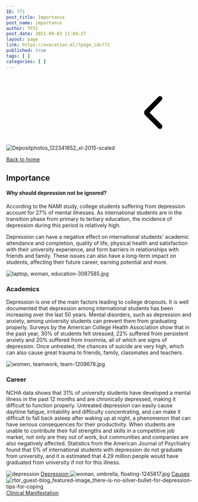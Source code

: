 ```yaml
---
ID: 771
post_title: Importance
post_name: importance
author: TP31
post_date: 2021-09-03 11:04:27
layout: page
link: https://evocation.ml/?page_id=771
published: true
tags: [ ]
categories: [ ]
---
```

<img src="http://evocation.ml/wp-content/uploads/elementor/thumbs/Depositphotos_122341852_xl-2015-scaled-1-pcp07k1218ga9dqlzr4heoabw2jtt34k51adzlggy8.jpg" title="Depositphotos_122341852_xl-2015-scaled" alt="Depositphotos_122341852_xl-2015-scaled" />															
			<a href="https://evocation.ml/">
			<svg xmlns="http://www.w3.org/2000/svg" xmlns:xlink="http://www.w3.org/1999/xlink" viewBox="0 0 1024 1024" width="200" height="200"><defs><style type="text/css"></style></defs><path d="M608 736c-6.4 0-19.2 0-25.6-6.4l-192-192C384 524.8 384 499.2 390.4 486.4l192-192c12.8-12.8 32-12.8 44.8 0s12.8 32 0 44.8L460.8 512l166.4 166.4c12.8 12.8 12.8 32 0 44.8C627.2 736 614.4 736 608 736z"></path></svg>			</a>
			<p><a href="https://evocation.ml/">Back to home</a></p>		
			<h2>Importance</h2>		
			<h4>Why should depression not be ignored?</h4>		
		<p>According to the NAMI study, college students suffering from depression account for 27% of mental illnesses. As international students are in the transition phase from primary to tertiary education, the incidence of depression during this period is relatively high.</p><p>Depression can have a negative effect on international students' academic attendance and completion, quality of life, physical health and satisfaction with their university experience, and form barriers in relationships with friends and family. These issues can also have a long-term impact on students, affecting their future career, earning potential and more.</p>		
															<img src="http://evocation.ml/wp-content/uploads/elementor/thumbs/laptop-woman-education-3087585-pcp07i5bts7mnqx10foxmobvj4xuny2p8klhtwceak.jpg" title="laptop-woman-education-3087585" alt="laptop, woman, education-3087585.jpg" />															
			<h3>Academics</h3>		
		<p>Depression is one of the main factors leading to college dropouts. It is well documented that depression among international students has been increasing over the last 50 years. Mental disorders, such as depression and anxiety, among university students can prevent them from graduating properly. Surveys by the American College Health Association show that in the past year, 30% of students felt stressed, 22% suffered from persistent anxiety and 20% suffered from insomnia, all of which are signs of depression. Once untreated, the chances of suicide are very high, which can also cause great trauma to friends, family, classmates and teachers.</p>		
															<img src="http://evocation.ml/wp-content/uploads/elementor/thumbs/women-teamwork-team-1209678-pcp07i5bts7mnqx10foxmobvj4xuny2p8klhtwceak.jpg" title="women-teamwork-team-1209678" alt="women, teamwork, team-1209678.jpg" />															
			<h3>Career</h3>		
		<p>NCHA data shows that 31% of university students have developed a mental illness in the past 12 months and are chronically depressed, making it difficult to function properly. Untreated depression can easily cause daytime fatigue, irritability and difficulty concentrating, and can make it difficult to fall back asleep after waking up at night, a phenomenon that can have serious consequences for their productivity. When students are unable to contribute their full strengths and skills in a competitive job market, not only are they out of work, but communities and companies are also negatively affected. Statistics from the American Journal of Psychiatry found that 5% of international students with depression do not graduate from university, and it is estimated that 4.29 million people would have graduated from university if not for this illness.</p>		
															<img src="http://evocation.ml/wp-content/uploads/elementor/thumbs/depression-1-scaled-pcp07h7jgqcfajupg7wlp6zy3wxq5ztd4nbxjrkngw.jpg" title="depression" alt="depression" />															
			<a href="https://evocation.ml/?page_id=608" role="button">
						Depression
					</a>
															<img src="http://evocation.ml/wp-content/uploads/elementor/thumbs/woman-umbrella-floating-1245817-pcp07h7jgqcfajupg7wlp6zy3wxq5ztd4nbxjrkngw.jpg" title="woman-umbrella-floating-1245817" alt="woman, umbrella, floating-1245817.jpg" />															
			<a href="https://evocation.ml/?page_id=633" role="button">
						Causes
					</a>
															<img src="http://evocation.ml/wp-content/uploads/elementor/thumbs/rtor_guest-blog_featured-image_there-is-no-silver-bullet-for-depression-tips-for-coping-pcp07j37ueezxrrz58puu6ivaoogle0tswmwibhv4g.jpg" title="rtor_guest-blog_featured-image_there-is-no-silver-bullet-for-depression-tips-for-coping" alt="rtor_guest-blog_featured-image_there-is-no-silver-bullet-for-depression-tips-for-coping" />															
			<a href="https://evocation.ml/?page_id=644" role="button">
						Clinical Manifestation
					</a>
